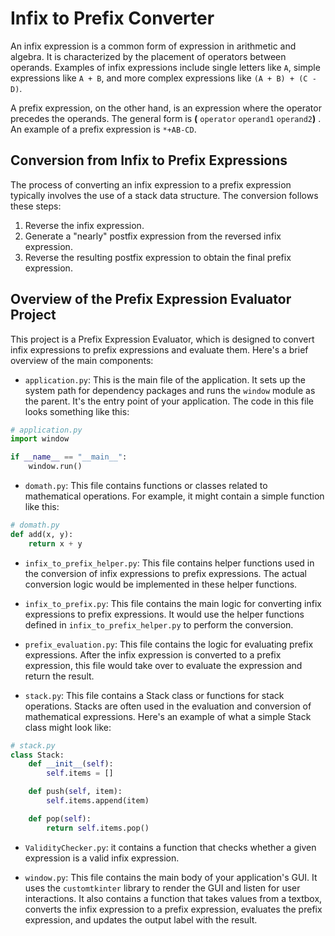 # Infix to Prefix Converter

An infix expression is a common form of expression in arithmetic and algebra. It is characterized by the placement of operators between operands. Examples of infix expressions include single letters like `A`, simple expressions like `A + B`, and more complex expressions like `(A + B) + (C - D)`.

A prefix expression, on the other hand, is an expression where the operator precedes the operands. The general form is **(** `operator` `operand1` `operand2`**)** . An example of a prefix expression is `*+AB-CD`.

## Conversion from Infix to Prefix Expressions

The process of converting an infix expression to a prefix expression typically involves the use of a stack data structure. The conversion follows these steps:

1. Reverse the infix expression.
2. Generate a "nearly" postfix expression from the reversed infix expression.
3. Reverse the resulting postfix expression to obtain the final prefix expression.

## Overview of the Prefix Expression Evaluator Project

This project is a Prefix Expression Evaluator, which is designed to convert infix expressions to prefix expressions and evaluate them. Here's a brief overview of the main components:

- `application.py`: This is the main file of the application. It sets up the system path for dependency packages and runs the `window` module as the parent. It's the entry point of your application. The code in this file looks something like this:

```python
# application.py
import window

if __name__ == "__main__":
    window.run()
```

- `domath.py`: This file contains functions or classes related to mathematical operations. For example, it might contain a simple function like this:

```python
# domath.py
def add(x, y):
    return x + y
```

- `infix_to_prefix_helper.py`: This file contains helper functions used in the conversion of infix expressions to prefix expressions. The actual conversion logic would be implemented in these helper functions.

- `infix_to_prefix.py`: This file contains the main logic for converting infix expressions to prefix expressions. It would use the helper functions defined in `infix_to_prefix_helper.py` to perform the conversion.

- `prefix_evaluation.py`: This file contains the logic for evaluating prefix expressions. After the infix expression is converted to a prefix expression, this file would take over to evaluate the expression and return the result.

- `stack.py`: This file contains a Stack class or functions for stack operations. Stacks are often used in the evaluation and conversion of mathematical expressions. Here's an example of what a simple Stack class might look like:

```python
# stack.py
class Stack:
    def __init__(self):
        self.items = []

    def push(self, item):
        self.items.append(item)

    def pop(self):
        return self.items.pop()
```

- `ValidityChecker.py`: it contains a function that checks whether a given expression is a valid infix expression.

- `window.py`: This file contains the main body of your application's GUI. It uses the `customtkinter` library to render the GUI and listen for user interactions. It also contains a function that takes values from a textbox, converts the infix expression to a prefix expression, evaluates the prefix expression, and updates the output label with the result.